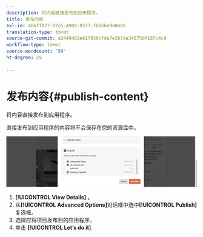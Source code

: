 ```yaml
---
description: 将内容直接发布到应用程序。
title: 发布内容
exl-id: 4bbff027-87c5-490d-9377-fbbbbe9d0ebb
translation-type: tm+mt
source-git-commit: a2449482e617939cfda7e367da34875bf187c4c9
workflow-type: tm+mt
source-wordcount: '50'
ht-degree: 2%

---
```


# 发布内容{#publish-content}

将内容直接发布到应用程序。

直接发布到应用程序的内容将不会保存在您的资源库中。

![](assets/DiscoverViewDetailsPublish-1024x272.png)

1. **[!UICONTROL View Details]** 。
1. 从&#x200B;**[!UICONTROL Advanced Options]**&#x200B;对话框中选中&#x200B;**[!UICONTROL Publish]**&#x200B;复选框。
1. 选择应将项目发布到的应用程序。
1. 单击 **[!UICONTROL Let’s do it]**.

